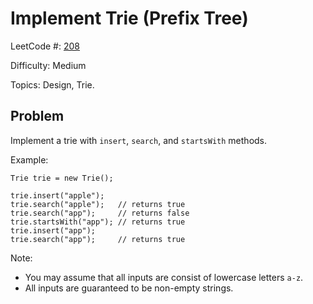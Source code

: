 # Implement Trie (Prefix Tree)

LeetCode #: [208](https://leetcode.com/problems/implement-trie-prefix-tree/)

Difficulty: Medium

Topics: Design, Trie.

## Problem

Implement a trie with `insert`, `search`, and `startsWith` methods.

Example:

```text
Trie trie = new Trie();

trie.insert("apple");
trie.search("apple");   // returns true
trie.search("app");     // returns false
trie.startsWith("app"); // returns true
trie.insert("app");
trie.search("app");     // returns true
```

Note:

- You may assume that all inputs are consist of lowercase letters `a-z`.
- All inputs are guaranteed to be non-empty strings.
